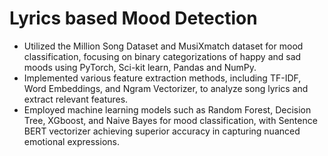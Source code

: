 # Lyrics based Mood Detection

<ul>
  <li>Utilized the Million Song Dataset and MusiXmatch dataset for mood classification, focusing on binary categorizations of happy and sad moods using PyTorch, Sci-kit learn, Pandas and NumPy.</li>
  <li>Implemented various feature extraction methods, including TF-IDF, Word Embeddings, and Ngram Vectorizer, to analyze song lyrics and extract relevant features.</li>
  <li>Employed machine learning models such as Random Forest, Decision Tree, XGboost, and Naive Bayes for mood classification, with Sentence BERT vectorizer achieving superior accuracy in capturing nuanced emotional expressions.</li>
</ul>
